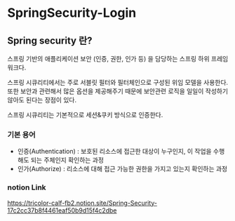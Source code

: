 # SpringSecurity-Login
## Spring security 란?
스프링 기반의 애플리케이션 보안 (인증, 권한, 인가 등) 을 담당하는 스프링 하위 프레임워크다. 

스프링 시큐리티에서는 주로 서블릿 필터와 필터체인으로 구성된 위임 모델을 사용한다. 또한 보안과 관련해서 많은 옵션을 제공해주기 때문에 보안관련 로직을 일일이 작성하기 않아도 된다는 장점이 있다. 

스프링 시큐리티는 기본적으로 세션&쿠키 방식으로 인증한다.
### 기본 용어
- 인증(Authentication) : 보호된 리소스에 접근한 대상이 누구인지, 이 작업을 수행해도 되는 주체인지 확인하는 과정
- 인가(Authorize) : 리소스에 대해 접근 가능한 권한을 가지고 있는지 확인하는 과정

### notion Link
https://tricolor-calf-fb2.notion.site/Spring-Security-17c2cc37b8f4461eaf50b9d15f4c2dbe
